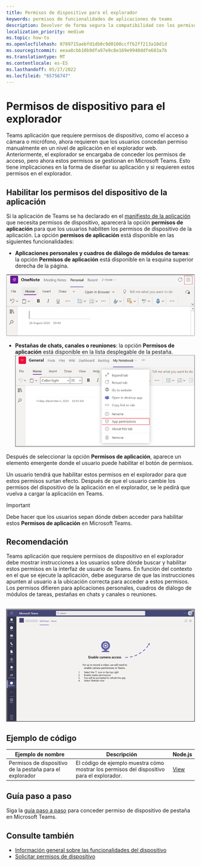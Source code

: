 ```yaml
---
title: Permisos de dispositivo para el explorador
keywords: permisos de funcionalidades de aplicaciones de teams
description: Devolver de forma segura la compatibilidad con los permisos de los dispositivo para las aplicaciones en nuestro cliente web
localization_priority: medium
ms.topic: how-to
ms.openlocfilehash: 0789715aebfd1db0c9d0100ccffb2ff213a10d1d
ms.sourcegitcommit: eeaa8cbb10b9dfa97e9c8e169e9940ddfe683a7b
ms.translationtype: MT
ms.contentlocale: es-ES
ms.lasthandoff: 05/27/2022
ms.locfileid: "65756747"
---
```

# <a name="device-permissions-for-the-browser"></a>Permisos de dispositivo para el explorador

Teams aplicación que requiere permisos de dispositivo, como el acceso a cámara o micrófono, ahora requieren que los usuarios concedan permiso manualmente en un nivel de aplicación en el explorador web. Anteriormente, el explorador se encargaba de conceder los permisos de acceso, pero ahora estos permisos se gestionan en Microsoft Teams. Esto tiene implicaciones en la forma de diseñar su aplicación y si requieren estos permisos en el explorador.

## <a name="enable-apps-device-permissions"></a>Habilitar los permisos del dispositivo de la aplicación

Si la aplicación de Teams se ha declarado en el [manifiesto de la aplicación](native-device-permissions.md#specify-permissions) que necesita permisos de dispositivo, aparecerá la opción **permisos de aplicación** para que los usuarios habiliten los permisos de dispositivo de la aplicación. La opción **permisos de aplicación** está disponible en las siguientes funcionalidades:

* **Aplicaciones personales y cuadros de diálogo de módulos de tareas**: la opción **Permisos de aplicación** está disponible en la esquina superior derecha de la página.
<img src="../../assets/images/tabs/apppermissions.png" alt="App permissions button" width="800"/>

* **Pestañas de chats, canales o reuniones**: la opción **Permisos de aplicación** está disponible en la lista desplegable de la pestaña. ![Lista desplegable Permisos de aplicación](../../assets/images/tabs/drop-downapppermissions.png)

Después de seleccionar la opción **Permisos de aplicación**, aparece un elemento emergente donde el usuario puede habilitar el botón de permisos.

Un usuario tendrá que habilitar estos permisos en el explorador para que estos permisos surtan efecto. Después de que el usuario cambie los permisos del dispositivo de la aplicación en el explorador, se le pedirá que vuelva a cargar la aplicación en Teams.

> [!IMPORTANT]
> Debe hacer que los usuarios sepan dónde deben acceder para habilitar estos **Permisos de aplicación** en Microsoft Teams.

## <a name="recommendation"></a>Recomendación

Teams aplicación que requiere permisos de dispositivo en el explorador debe mostrar instrucciones a los usuarios sobre dónde buscar y habilitar estos permisos en la interfaz de usuario de Teams. En función del contexto en el que se ejecute la aplicación, debe asegurarse de que las instrucciones apunten al usuario a la ubicación correcta para acceder a estos permisos. Los permisos difieren para aplicaciones personales, cuadros de diálogo de módulos de tareas, pestañas en chats y canales o reuniones.

</br>
<img src="../../assets/images/tabs/enable-access.png" alt="Enable camera access" width="800"/>

## <a name="code-sample"></a>Ejemplo de código

|Ejemplo de nombre | Descripción | Node.js |
|----------------|-----------------|--------------|
| Permisos de dispositivo de la pestaña para el explorador | El código de ejemplo muestra cómo mostrar los permisos del dispositivo para el explorador. | [View](https://github.com/OfficeDev/Microsoft-Teams-Samples/tree/main/samples/tab-device-permissions/nodejs) |

## <a name="step-by-step-guide"></a>Guía paso a paso

Siga la [guía paso a paso](../../sbs-tab-device-permissions.yml) para conceder permiso de dispositivo de pestaña en Microsoft Teams.

## <a name="see-also"></a>Consulte también

* [Información general sobre las funcionalidades del dispositivo](device-capabilities-overview.md)
* [Solicitar permisos de dispositivo](native-device-permissions.md)
